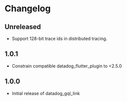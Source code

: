 # Changelog

## Unreleased

* Support 128-bit trace ids in distributed tracing.

## 1.0.1

* Constrain compatible datadog_flutter_plugin to <2.5.0

## 1.0.0

* Initial release of datadog_gql_link
